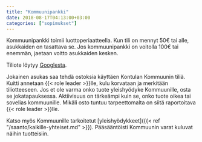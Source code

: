 ```yaml
---
title: "Kommuunipankki"
date: 2018-08-17T04:13:00+03:00
categories: ["sopimukset"]
---
```

Kommuunipankki toimii luottoperiaatteella. Kun tili on mennyt 50€ tai alle, asukkaiden on tasattava se. Jos kommuunipankki on voitolla 100€ tai enemmän, jaetaan voitto asukkaiden kesken.

Tiliote löytyy [Googlesta](https://docs.google.com/spreadsheets/d/1ENhYNFARda3AuRoAyU0aiXNOS3dr70M4JPPfkL_pwBw/edit?usp=sharing).

Jokainen asukas saa tehdä ostoksia käyttäen Kontulan Kommuunin tiliä. Kuitti annetaan {{< role leader >}}lle, kulu korvataan ja merkitään tiliotteeseen. Jos et ole varma onko tuote yleishyödyke Kommuunille, osta se jokatapauksessa. Aktiivisuus on tärkeämpi kuin se, onko tuote oikea tai sovelias kommuunille. Mikäli osto tuntuu tarpeettomalta on siitä raportoitava {{< role leader >}}lle.

Katso myös Kommuunille tarkoitetut [yleishyödykkeet]({{< ref "/saanto/kaikille-yhteiset.md" >}}). Pääsääntöisti Kommuunin varat kuluvat näihin tuotteisiin.
